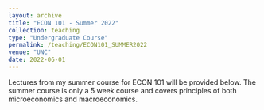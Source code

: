 ```yaml
---
layout: archive
title: "ECON 101 - Summer 2022"
collection: teaching
type: "Undergraduate Course"
permalink: /teaching/ECON101_SUMMER2022
venue: "UNC"
date: 2022-06-01
---
```


Lectures from my summer course for ECON 101 will be provided below. The summer course is only a 5 week course and covers principles of both microeconomics and macroeconomics.

<!---
Heading 1
======

Heading 2
======

Heading 3
======

--->
